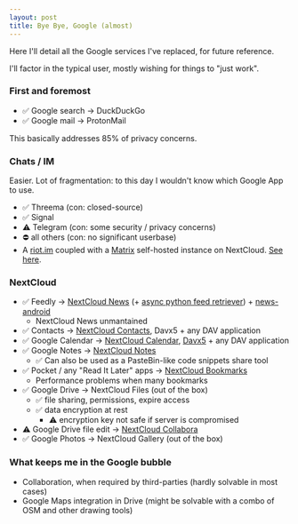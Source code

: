 ```yaml
---
layout: post
title: Bye Bye, Google (almost)
---
```


Here I'll detail all the Google services I've replaced, for future reference.

I'll factor in the typical user, mostly wishing for things to "just work".

### <a name='part_i'></a>First and foremost

- :white_check_mark: Google search -> DuckDuckGo
- :white_check_mark: Google mail -> ProtonMail

This basically addresses 85% of privacy concerns.

### <a name='part_ii'></a>Chats / IM

Easier. Lot of fragmentation: to this day I wouldn't know which Google App to use.

- :white_check_mark: Threema (con: closed-source)
- :white_check_mark: Signal
- :warning:️ Telegram (con: some security / privacy concerns)
- :no_entry: all others (con: no significant userbase)
- A [riot.im](https://about.riot.im) coupled with a [Matrix](matrix.org) self-hosted instance on NextCloud. [See here](https://archive.fosdem.org/2018/schedule/event/matrix).

### <a name='part_iii'></a>NextCloud

- :white_check_mark: Feedly -> [NextCloud News](https://github.com/nextcloud/news) (+ [async python feed retriever](https://github.com/nextcloud/news-updater)) + [news-android](https://github.com/nextcloud/news-android)
  - NextCloud News unmantained
- :white_check_mark: Contacts -> [NextCloud Contacts](https://github.com/nextcloud/contacts/), Davx5 + any DAV application
- :white_check_mark: Google Calendar -> [NextCloud Calendar](https://github.com/nextcloud/calendar), [Davx5](https://www.davx5.com) + any DAV application
- :white_check_mark: Google Notes -> [NextCloud Notes](https://github.com/nextcloud/notes)
  - :white_check_mark: Can also be used as a PasteBin-like code snippets share tool
- :white_check_mark: Pocket / any "Read It Later" apps -> [NextCloud Bookmarks](https://github.com/nextcloud/bookmarks)
  - Performance problems when many bookmarks
- :white_check_mark: Google Drive -> NextCloud Files (out of the box)
  - :white_check_mark: file sharing, permissions, expire access
  - :white_check_mark: data encryption at rest
    - :warning: encryption key not safe if server is compromised
- :warning: Google Drive file edit -> [NextCloud Collabora](https://nextcloud.com/collaboraonline/)
- :white_check_mark: Google Photos -> NextCloud Gallery (out of the box)

### <a name='part_iv'></a>What keeps me in the Google bubble

- Collaboration, when required by third-parties (hardly solvable in most cases)
- Google Maps integration in Drive (might be solvable with a combo of OSM and other drawing tools)
